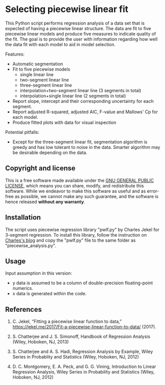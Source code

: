 # Selecting piecewise linear fit

This Python script performs regression analysis of a data set that is expected of having a piecewise linear structure. The data are fit to five piecewise linear models and produce five measures to indicate quality of the fit. The goal is to provide the user with information regarding how well the data fit with each model to aid in model selection.

Features:

* Automatic segmentation
* Fit to five piecewise models
  * single linear line
  * two-segment linear line
  * three-segment linear line
  * interpolation+two-segment linear line (3 segments in total)
  * interpolation+single linear line (2 segments in total)
* Report slope, intercept and their corresponding uncertainty for each segment.
* Report adjusted R-squared, adjusted AIC, F-value and Mallows' Cp for each model.
* Produce fitted plots with data for visual inspection

Potential pitfalls:

* Except for the three-segment linear fit, segmentation algorithm is greedy and has low tolerant to noise in the data. Smarter algorithm may be desirable depending on the data.

## Copyright and license

This is a free software made available under the [GNU GENERAL PUBLIC LICENSE](http://www.gnu.org/licenses/gpl-3.0.html), which means you can share, modify, and redistribute this software. While we endeavor to make this software as useful and as error-free as possible, we cannot make any such guarantee, and the software is hence released **without any warranty**.

## Installation

The script uses piecewise regression library "pwlf.py" by Charles Jekel for 3-segment regression. To install this library, follow the instruction on [Charles's blog](https://jekel.me/2017/Fit-a-piecewise-linear-function-to-data/) and copy the "pwlf.py" file to the same folder as "piecewise_analysis.py".

## Usage

Input assumption in this version:

* y data is assumed to be a column of double-precision floating-point 
    numerics.
* x data is generated within the code.

## References

1. C. Jekel, “Fitting a piecewise linear function to data,” https://jekel.me/2017/Fit-a-piecewise-linear-function-to-data/ (2017).

2. S. Chatterjee and J. S. Simonoff, Handbook of Regression Analysis (Wiley, Hoboken, NJ, 2013)

3. S. Chatterjee and A. S. Hadi, Regression  Analysis  by  Example,  Wiley  Series  in  Probablity and Statistics (Wiley, Hoboken, NJ, 2012)

4. D. C. Montgomery, E. A. Peck,  and G. G. Vining, Introduction to Linear Regression Analysis, Wiley Series in Probability and Statistics (Wiley,
Hoboken, NJ, 2012) 
